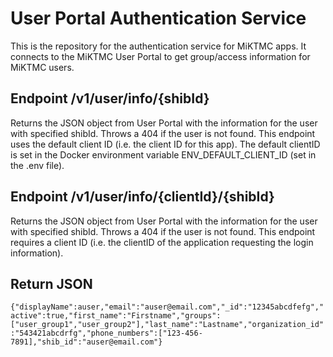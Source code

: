# User Portal Authentication Service 

This is the repository for the authentication service for MiKTMC apps. It connects to the MiKTMC User Portal to get group/access information for MiKTMC users. 

## Endpoint /v1/user/info/{shibId} 

Returns the JSON object from User Portal with the information for the user with specified shibId. Throws a 404 if the user is not found. This endpoint uses the default client ID (i.e. the client ID for this app). The default clientID is set in the Docker environment variable ENV_DEFAULT_CLIENT_ID (set in the .env file).

## Endpoint /v1/user/info/{clientId}/{shibId}

Returns the JSON object from User Portal with the information for the user with specified shibId. Throws a 404 if the user is not found. This endpoint requires a client ID (i.e. the clientID of the application requesting the login information). 

## Return JSON

`{"displayName":auser,"email":"auser@email.com","_id":"12345abcdfefg","active":true,"first_name":"Firstname","groups":["user_group1","user_group2"],"last_name":"Lastname","organization_id":"543421abcdrfg","phone_numbers":["123-456-7891],"shib_id":"auser@email.com"}`
